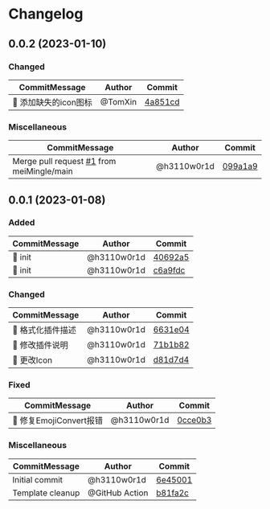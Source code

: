 # Changelog

<a name="0.0.2"></a>
## 0.0.2 (2023-01-10)

### Changed

| CommitMessage | Author | Commit |
|---------------|--------|--------|
| 🔧 添加缺失的icon图标 | @TomXin | [4a851cd](https://github.com/h3110w0r1d-y/gitmoji-plus-intellij-plugin/commit/4a851cd6a3897befb86eefb6139ea4f5eff412c2) |

### Miscellaneous

| CommitMessage | Author | Commit |
|---------------|--------|--------|
|  Merge pull request [#1](https://github.com/h3110w0r1d-y/gitmoji-plus-intellij-plugin/issues/1) from meiMingle/main | @h3110w0r1d | [099a1a9](https://github.com/h3110w0r1d-y/gitmoji-plus-intellij-plugin/commit/099a1a958816bfe6529628d5dab51b5891203a15) |


<a name="0.0.1"></a>
## 0.0.1 (2023-01-08)

### Added

| CommitMessage | Author | Commit |
|---------------|--------|--------|
| 🎉 init | @h3110w0r1d | [40692a5](https://github.com/h3110w0r1d-y/gitmoji-plus-intellij-plugin/commit/40692a520f46499a78ed315970d80d2b651c9b0d) |
| 🎉 init | @h3110w0r1d | [c6a9fdc](https://github.com/h3110w0r1d-y/gitmoji-plus-intellij-plugin/commit/c6a9fdc31b5bedfdb1e79c1813ac2554cc8fd653) |

### Changed

| CommitMessage | Author | Commit |
|---------------|--------|--------|
| 🎨 格式化插件描述 | @h3110w0r1d | [6631e04](https://github.com/h3110w0r1d-y/gitmoji-plus-intellij-plugin/commit/6631e049f46ebb19f60c6d9883b632ca011658c4) |
| 📝 修改插件说明 | @h3110w0r1d | [71b1b82](https://github.com/h3110w0r1d-y/gitmoji-plus-intellij-plugin/commit/71b1b82260a9cfde2524149fd63dfc0b790d8428) |
| 💄 更改Icon | @h3110w0r1d | [d81d7d4](https://github.com/h3110w0r1d-y/gitmoji-plus-intellij-plugin/commit/d81d7d45a9fdbb5a66bd7d6b1d5f02a5b0254b95) |

### Fixed

| CommitMessage | Author | Commit |
|---------------|--------|--------|
| 🐛 修复EmojiConvert报错 | @h3110w0r1d | [0cce0b3](https://github.com/h3110w0r1d-y/gitmoji-plus-intellij-plugin/commit/0cce0b381ad43dc43f8da7fbe4372d7faaa78671) |

### Miscellaneous

| CommitMessage | Author | Commit |
|---------------|--------|--------|
|  Initial commit | @h3110w0r1d | [6e45001](https://github.com/h3110w0r1d-y/gitmoji-plus-intellij-plugin/commit/6e4500180826212802e3bb0ad88cd86963a00fdd) |
|  Template cleanup | @GitHub Action | [b81fa2c](https://github.com/h3110w0r1d-y/gitmoji-plus-intellij-plugin/commit/b81fa2c3bffd4bf62c4d11e92faf14e8d16ab9bb) |


